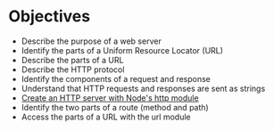 # Objectives
- Describe the purpose of a web server
- Identify the parts of a Uniform Resource Locator (URL)
- Describe the parts of a URL
- Describe the HTTP protocol
- Identify the components of a request and response
- Understand that HTTP requests and responses are sent as strings
- [Create an HTTP server with Node's http module](https://github.com/robhaj/node-http-server)
- Identify the two parts of a route (method and path)
- Access the parts of a URL with the url module
